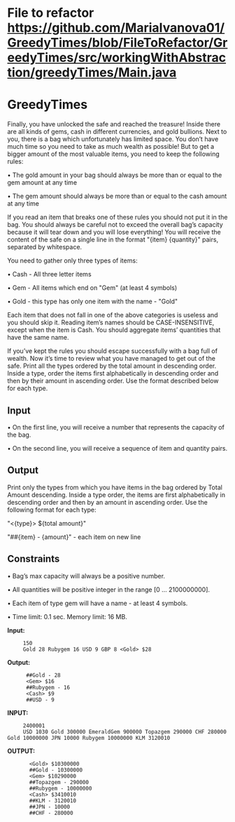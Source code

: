 # File to refactor https://github.com/MariaIvanova01/GreedyTimes/blob/FileToRefactor/GreedyTimes/src/workingWithAbstraction/greedyTimes/Main.java

# GreedyTimes

Finally, you have unlocked the safe and reached the treasure! Inside there are all kinds of gems, cash in different currencies, and gold bullions. Next to you, there is a bag which unfortunately has limited space. You don’t have much time so you need to take as much wealth as possible! But to get a bigger amount of the most valuable items, you need to keep the following rules:

•	The gold amount in your bag should always be more than or equal to the gem amount at any time

•	The gem amount should always be more than or equal to the cash amount at any time

If you read an item that breaks one of these rules you should not put it in the bag. You should always be careful not to exceed the overall bag’s capacity because it will tear down and you will lose everything! You will receive the content of the safe on a single line in the format "{item} {quantity}" pairs, separated by 
whitespace.

You need to gather only three types of items:

•	Cash - All three letter items 

•	Gem - All items which end on "Gem" (at least 4 symbols)

•	Gold - this type has only one item with the name - "Gold"

Each item that does not fall in one of the above categories is useless and you should skip it. Reading item’s names should be CASE-INSENSITIVE, except when the item is Cash. You should aggregate items’ quantities that have the same name.

If you’ve kept the rules you should escape successfully with a bag full of wealth. Now it’s time to review what you have managed to get out of the safe. Print all the types ordered by the total amount in descending order. Inside a type, order the items first alphabetically in descending order and then by their amount in ascending 
order. Use the format described below for each type.

Input
------

•	On the first line, you will receive a number that represents the capacity of the bag.

•	On the second line, you will receive a sequence of item and quantity pairs.

Output
---------

Print only the types from which you have items in the bag ordered by Total Amount descending. Inside a type order, the items are first alphabetically in descending order and then by an amount in ascending order. Use the following format for each type:

"<{type}> ${total amount}"

"##{item} - {amount}" - each item on new line

Constraints
--------------

•	Bag’s max capacity will always be a positive number.

•	All quantities will be positive integer in the range [0 … 2100000000].

•	Each item of type gem will have a name - at least 4 symbols.

•	Time limit: 0.1 sec. Memory limit: 16 MB.

**Input:**	

         150
         Gold 28 Rubygem 16 USD 9 GBP 8	<Gold> $28

**Output:**

          ##Gold - 28
          <Gem> $16
          ##Rubygem - 16
          <Cash> $9
          ##USD - 9

**INPUT:**

         2400001
         USD 1030 Gold 300000 EmeraldGem 900000 Topazgem 290000 CHF 280000 Gold 10000000 JPN 10000 Rubygem 10000000 KLM 3120010

**OUTPUT:**

           <Gold> $10300000
           ##Gold - 10300000
           <Gem> $10290000
           ##Topazgem - 290000
           ##Rubygem - 10000000
           <Cash> $3410010
           ##KLM - 3120010
           ##JPN - 10000
           ##CHF - 280000

